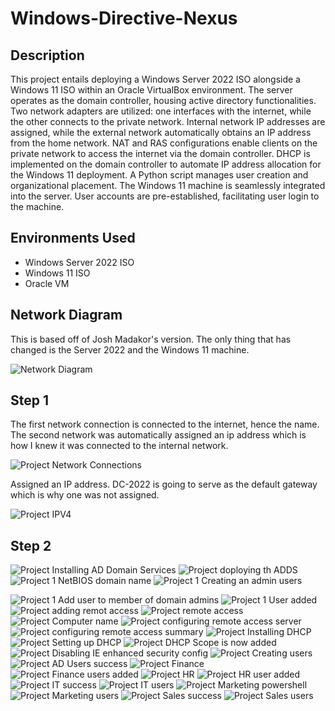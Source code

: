 # Windows-Directive-Nexus
## Description
This project entails deploying a Windows Server 2022 ISO alongside a Windows 11 ISO within an Oracle VirtualBox environment. The server operates as the domain controller, housing active directory functionalities. Two network adapters are utilized: one interfaces with the internet, while the other connects to the private network. Internal network IP addresses are assigned, while the external network automatically obtains an IP address from the home network. NAT and RAS configurations enable clients on the private network to access the internet via the domain controller. DHCP is implemented on the domain controller to automate IP address allocation for the Windows 11 deployment. A Python script manages user creation and organizational placement. The Windows 11 machine is seamlessly integrated into the server. User accounts are pre-established, facilitating user login to the machine. 
## Environments Used
* Windows Server 2022 ISO
* Windows 11 ISO
* Oracle VM
## Network Diagram
This is based off of Josh Madakor's version. The only thing that has changed is the Server 2022 and the Windows 11 machine.

![Network Diagram](https://github.com/DaisyDurand/Windows-Directive-Nexus/assets/147094227/8dfc1bf7-649f-478a-a091-c675b98ca3ae)

## Step 1

The first network connection is connected to the internet, hence the name. The second network was automatically assigned an ip address which is how I knew it was connected to the internal network.

![Project Network Connections](https://github.com/DaisyDurand/Windows-Directive-Nexus/assets/147094227/33ccfa58-b779-4a14-8387-e3309fc3aa5e)

Assigned an IP address. DC-2022 is going to serve as the default gateway which is why one was not assigned.

![Project IPV4](https://github.com/DaisyDurand/Windows-Directive-Nexus/assets/147094227/e9313be1-09d4-41ac-a081-207f4ddc3d8a)

## Step 2
![Project Installing AD Domain Services](https://github.com/DaisyDurand/Windows-Directive-Nexus/assets/147094227/2e3a3ab6-bc39-495b-85b5-558f9c659e9d)
![Project doploying th ADDS](https://github.com/DaisyDurand/Windows-Directive-Nexus/assets/147094227/d92fdec5-5836-43ee-9367-3515e403c5ce)
![Project 1 NetBIOS domain name](https://github.com/DaisyDurand/Windows-Directive-Nexus/assets/147094227/7441adf8-cfe2-4099-a1cf-e4a99adc5beb)
![Project 1 Creating an admin users](https://github.com/DaisyDurand/Windows-Directive-Nexus/assets/147094227/51d78813-8bfc-4de8-8236-f4502695b42a)

![Project 1 Add user to member of domain admins](https://github.com/DaisyDurand/Windows-Directive-Nexus/assets/147094227/6a311385-71f1-4d18-8c1b-ac4bab51f85d)
![Project 1 User added ](https://github.com/DaisyDurand/Windows-Directive-Nexus/assets/147094227/39cea954-f471-4118-abbb-d01f45529398)
![Project adding remot access](https://github.com/DaisyDurand/Windows-Directive-Nexus/assets/147094227/591ff34e-f816-475c-87cd-f1312f64cd91)
![Project remote access](https://github.com/DaisyDurand/Windows-Directive-Nexus/assets/147094227/a3ebbb13-0ac8-48c9-b978-9e0387a4c5a2)
![Project Computer name](https://github.com/DaisyDurand/Windows-Directive-Nexus/assets/147094227/19b858b0-6ab9-40f2-9d0d-60bce8826a21)
![Project configuring remote access server](https://github.com/DaisyDurand/Windows-Directive-Nexus/assets/147094227/35f7c630-3865-4b3d-ad96-4738e887732f)
![Project configuring remote access summary](https://github.com/DaisyDurand/Windows-Directive-Nexus/assets/147094227/4949a30c-e25a-4440-bb61-f300be0c35ff)
![Project Installing DHCP](https://github.com/DaisyDurand/Windows-Directive-Nexus/assets/147094227/fc1173ac-4e5d-4164-8b4d-a46c91477881)
![Project Setting up DHCP](https://github.com/DaisyDurand/Windows-Directive-Nexus/assets/147094227/47a46344-d0fa-4397-b7ac-2f6ba1df1838)
![Project DHCP Scope is now added](https://github.com/DaisyDurand/Windows-Directive-Nexus/assets/147094227/82d1fd7f-c94e-400e-b743-d158c8efa58d)
![Project Disabling IE enhanced security config](https://github.com/DaisyDurand/Windows-Directive-Nexus/assets/147094227/ed300a96-810d-43ea-96e3-d5986656657a)
![Project Creating users](https://github.com/DaisyDurand/Windows-Directive-Nexus/assets/147094227/5138af55-fa6a-479b-87ab-cf1925980317)
![Project AD  Users success](https://github.com/DaisyDurand/Windows-Directive-Nexus/assets/147094227/bb5363bd-305e-418d-ac5f-3806b90c5679)
![Project Finance](https://github.com/DaisyDurand/Windows-Directive-Nexus/assets/147094227/c100a15a-41e6-46f9-95a7-fc99c8fcf63a)
![Project Finance users added](https://github.com/DaisyDurand/Windows-Directive-Nexus/assets/147094227/c9e9155b-95a2-4d15-acc8-db2662046d90)
![Project HR](https://github.com/DaisyDurand/Windows-Directive-Nexus/assets/147094227/0204ace6-b0e9-4f20-8f5f-a95a6564dc5b)
![Project HR user added](https://github.com/DaisyDurand/Windows-Directive-Nexus/assets/147094227/625d4799-7913-42e1-957d-06039042d8f7)
![Project IT success](https://github.com/DaisyDurand/Windows-Directive-Nexus/assets/147094227/3d9457a7-61e2-4bfd-9f43-9aa6ae0f5a07)
![Project IT users](https://github.com/DaisyDurand/Windows-Directive-Nexus/assets/147094227/d23e43e1-a55c-463d-9267-957c826bcc00)
![Project Marketing powershell](https://github.com/DaisyDurand/Windows-Directive-Nexus/assets/147094227/034eeb20-696f-4be4-85a4-59b340847753)
![Project Marketing users](https://github.com/DaisyDurand/Windows-Directive-Nexus/assets/147094227/6264548b-bf1f-4b7a-86cc-5742263fb049)
![Project Sales success](https://github.com/DaisyDurand/Windows-Directive-Nexus/assets/147094227/8c226bf7-a824-4e20-bd89-c8736f3606ac)
![Project Sales users](https://github.com/DaisyDurand/Windows-Directive-Nexus/assets/147094227/f4c4f808-5dc1-4923-abda-ab5d002c3fa0)

